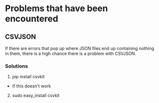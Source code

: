 # Problems that have been encountered

## CSVJSON
If there are errors that pop up where JSON files end up containing nothing in them, there is a high chance there is a problem with CSVJSON. 
### Solutions 
1. pip install csvkit
* If this doesn't work 
2. sudo easy_install csvkit
